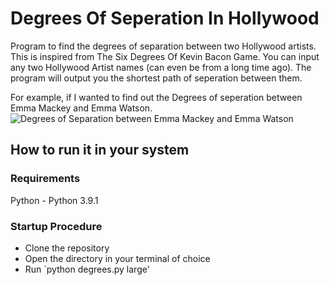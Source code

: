 # Degrees Of Seperation In Hollywood
Program to find the degrees of separation between two Hollywood artists. This is inspired from The Six Degrees Of Kevin Bacon Game. You can input any two Hollywood Artist names (can even be from a long time ago). The program will output you the shortest path of seperation between them.

For example, if I wanted to find out the Degrees of seperation between Emma Mackey and Emma Watson.
![Degrees of Separation between Emma Mackey and Emma Watson](https://i.imgur.com/KmYCjrX.png)

## How to run it in your system

### Requirements
Python - Python 3.9.1

### Startup Procedure
  * Clone the repository
  * Open the directory in your terminal of choice
  * Run `python degrees.py large'
